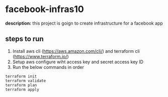 # facebook-infras10

**description:** this project is goign to create infrastructure for a facebook app 

## steps to run 
1. Install aws cli (https://aws.amazon.com/cli/) and terraform cli (https://www.terraform.io/) 
2. Setup aws configure wiht access key and secret access key ID
3. Run the below commands in order

```
terraform init
terraform validate  
terraform plan
terraform apply
```